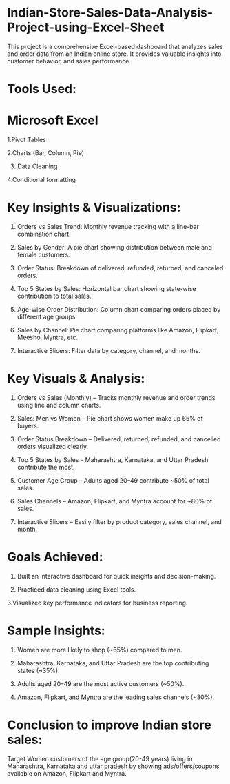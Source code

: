# Indian-Store-Sales-Data-Analysis-Project-using-Excel-Sheet

This project is a comprehensive Excel-based dashboard that analyzes sales and order data from an Indian online store. It provides valuable insights into customer behavior, and sales performance.

# Tools Used:
# Microsoft Excel

 1.Pivot Tables

 2.Charts (Bar, Column, Pie)
 
3. Data Cleaning

 4.Conditional formatting



# Key Insights & Visualizations:

1. Orders vs Sales Trend: Monthly revenue tracking with a line-bar combination chart.

2. Sales by Gender: A pie chart showing distribution between male and female customers.

3. Order Status: Breakdown of delivered, refunded, returned, and canceled orders.

4. Top 5 States by Sales: Horizontal bar chart showing state-wise contribution to total sales.

5. Age-wise Order Distribution: Column chart comparing orders placed by different age groups.

6. Sales by Channel: Pie chart comparing platforms like Amazon, Flipkart, Meesho, Myntra, etc.

7. Interactive Slicers: Filter data by category, channel, and months.


 # Key Visuals & Analysis:
 1. Orders vs Sales (Monthly) – Tracks monthly revenue and order trends using line and column charts.

 2. Sales: Men vs Women – Pie chart shows women make up 65% of buyers.

 3. Order Status Breakdown – Delivered, returned, refunded, and cancelled orders visualized clearly.

 4. Top 5 States by Sales – Maharashtra, Karnataka, and Uttar Pradesh contribute the most.

 5. Customer Age Group – Adults aged 20–49 contribute ~50% of total sales.

 6. Sales Channels – Amazon, Flipkart, and Myntra account for ~80% of sales.

 7. Interactive Slicers – Easily filter by product category, sales channel, and month.

 # Goals Achieved:
 1. Built an interactive dashboard for quick insights and decision-making.

 2. Practiced data cleaning using Excel tools.

 3.Visualized key performance indicators for business reporting.

# Sample Insights:
1. Women are more likely to shop (~65%) compared to men.

2. Maharashtra, Karnataka, and Uttar Pradesh are the top contributing states (~35%).

3. Adults aged 20–49 are the most active customers (~50%).

4. Amazon, Flipkart, and Myntra are the leading sales channels (~80%).

# Conclusion to improve Indian store sales:
Target Women customers of the age group(20-49 years) living in 
Maharashtra, Karnataka and uttar pradesh by showing ads/offers/coupons 
available on Amazon, Flipkart and Myntra.


